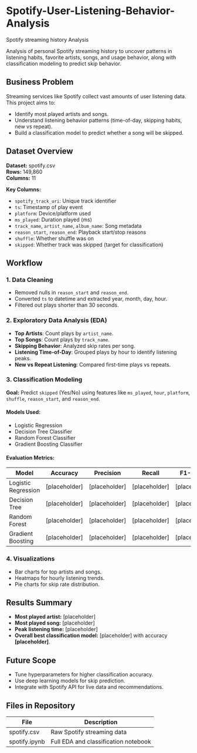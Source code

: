 # Spotify-User-Listening-Behavior-Analysis
Spotify streaming history Analysis 

Analysis of personal Spotify streaming history to uncover patterns in listening habits, favorite artists, songs, and usage behavior, along with classification modeling to predict skip behavior.

## Business Problem
Streaming services like Spotify collect vast amounts of user listening data. This project aims to:
- Identify most played artists and songs.
- Understand listening behavior patterns (time-of-day, skipping habits, new vs repeat).
- Build a classification model to predict whether a song will be skipped.

## Dataset Overview
**Dataset:** spotify.csv  
**Rows:** 149,860  
**Columns:** 11  

**Key Columns:**
- `spotify_track_uri`: Unique track identifier  
- `ts`: Timestamp of play event  
- `platform`: Device/platform used  
- `ms_played`: Duration played (ms)  
- `track_name`, `artist_name`, `album_name`: Song metadata  
- `reason_start`, `reason_end`: Playback start/stop reasons  
- `shuffle`: Whether shuffle was on  
- `skipped`: Whether track was skipped (target for classification)

## Workflow

### 1. Data Cleaning
- Removed nulls in `reason_start` and `reason_end`.
- Converted `ts` to datetime and extracted year, month, day, hour.
- Filtered out plays shorter than 30 seconds.

### 2. Exploratory Data Analysis (EDA)
- **Top Artists**: Count plays by `artist_name`.
- **Top Songs**: Count plays by `track_name`.
- **Skipping Behavior**: Analyzed skip rates per song.
- **Listening Time-of-Day**: Grouped plays by hour to identify listening peaks.
- **New vs Repeat Listening**: Compared first-time plays vs repeats.

### 3. Classification Modeling
**Goal:** Predict `skipped` (Yes/No) using features like `ms_played`, `hour`, `platform`, `shuffle`, `reason_start`, and `reason_end`.

#### Models Used:
- Logistic Regression
- Decision Tree Classifier
- Random Forest Classifier
- Gradient Boosting Classifier

#### Evaluation Metrics:
| Model | Accuracy | Precision | Recall | F1-Score |
|-------|----------|-----------|--------|----------|
| Logistic Regression | [placeholder] | [placeholder] | [placeholder] | [placeholder] |
| Decision Tree | [placeholder] | [placeholder] | [placeholder] | [placeholder] |
| Random Forest | [placeholder] | [placeholder] | [placeholder] | [placeholder] |
| Gradient Boosting | [placeholder] | [placeholder] | [placeholder] | [placeholder] |

### 4. Visualizations
- Bar charts for top artists and songs.
- Heatmaps for hourly listening trends.
- Pie charts for skip rate distribution.

## Results Summary
- **Most played artist:** [placeholder]
- **Most played song:** [placeholder]
- **Peak listening time:** [placeholder]
- **Overall best classification model:** [placeholder] with accuracy **[placeholder]**.

## Future Scope
- Tune hyperparameters for higher classification accuracy.
- Use deep learning models for skip prediction.
- Integrate with Spotify API for live data and recommendations.

## Files in Repository
| File | Description |
|------|-------------|
| spotify.csv | Raw Spotify streaming data |
| spotify.ipynb | Full EDA and classification notebook |
